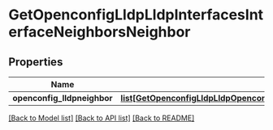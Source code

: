 # GetOpenconfigLldpLldpInterfacesInterfaceNeighborsNeighbor

## Properties
Name | Type | Description | Notes
------------ | ------------- | ------------- | -------------
**openconfig_lldpneighbor** | [**list[GetOpenconfigLldpLldpOpenconfiglldplldpInterfacesNeighborsNeighbor]**](GetOpenconfigLldpLldpOpenconfiglldplldpInterfacesNeighborsNeighbor.md) |  | [optional] 

[[Back to Model list]](../README.md#documentation-for-models) [[Back to API list]](../README.md#documentation-for-api-endpoints) [[Back to README]](../README.md)


